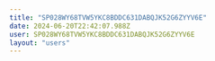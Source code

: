 ```yaml
---
title: "SP028WY68TVW5YKC8BDDC631DABQJK52G6ZYYV6E"
date: 2024-06-20T22:42:07.988Z
user: SP028WY68TVW5YKC8BDDC631DABQJK52G6ZYYV6E
layout: "users"
---
```

    